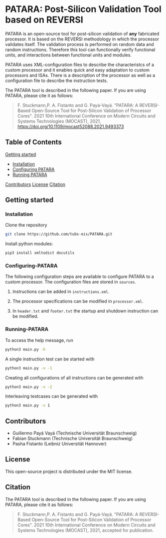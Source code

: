 # PATARA: Post-Silicon Validation Tool based on REVERSI

PATARA is an open-source tool for post-silicon validation of **any** fabricated processor. 
It is based on the REVERSI methodology in which the processor validates itself. 
The validation process is performed on random data and random instructions.
Therefore this tool can functionally verify functional units, and interactions between functional units and modules.

PATARA uses XML-configuration files to describe the characteristcs of a custom processor and it enables quick and easy adaptation to custom processors and ISAs. 
There is a description of the  processor as well as a configuration file to describe the instruction tests.


The PATARA tool is described in the following paper. If you are using PATARA, please cite it as follows:

> F. Stuckmann,P. A. Fistanto and G. Payá-Vayá. "PATARA: A REVERSI-Based Open-Source Tool
> for Post-Silicon Validation of Processor Cores". 2021 10th International Conference on
> Modern Circuits and Systems Technologies (MOCAST), 2021, https://doi.org/10.1109/mocast52088.2021.9493373



## Table of Contents

[Getting started](#Getting-started)

- [Installation](#Installation)
- [Configuring PATARA](#Configuring-PATARA)
- [Running PATARA](#Running-PATARA)


[Contributors](#Contributors)
[License](#License)
[Citation](#Citation)

## Getting started

### Installation
Clone the repository
```bash
git clone https://github.com/tubs-eis/PATARA.git
```

Install python modules:
```bash
pip3 install xmltodict docutils
```

### Configuring-PATARA
The following configuration steps are available to configure PATARA to a custom processor.
The configuration files are stored in `sources`.

1. Instructions can be added in `instructions.xml`.

2. The processor specifications can be modified in `processor.xml`.

3. In `header.txt` and `footer.txt` the startup and shutdown instruction can be modified. 




### Running-PATARA
To access the help message, run 

```bash
python3 main.py -h 
```

A single instruction test can be started with
```bash
python3 main.py -v -1
```

Creating all configurations of all instructions can be generated with
```bash
python3 main.py -v -2
```

Interleaving testcases can be generated with
```bash
python3 main.py -v 1
```





## Contributors

- Guillermo Payá Vayá (Technische Universität Braunschweig)
- Fabian Stuckmann (Technische Universität Braunschweig)
- Pasha Fistanto (Leibniz Universität Hannover)

## License

This open-source project is distributed under the MIT license.

## Citation
The PATARA tool is described in the following paper. If you are using PATARA, please cite it as follows:

>F. Stuckmann,P. A. Fistanto and G. Payá-Vayá. "PATARA: A REVERSI-Based Open-Source Tool 
>for Post-Silicon Validation of Processor Cores". 2021 10th International Conference on 
>Modern Circuits and Systems Technologies (MOCAST), 2021, accepted for publication.
